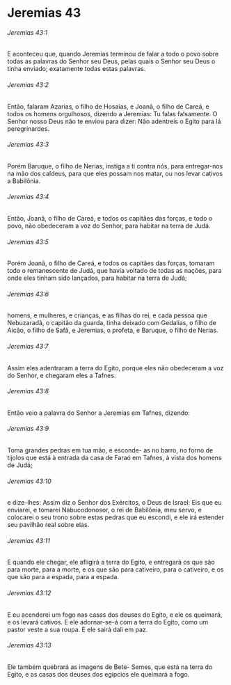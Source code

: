 # Jeremias 43

###### Jeremias 43:1

E aconteceu que, quando Jeremias terminou de falar a todo o povo sobre todas as palavras do Senhor seu Deus, pelas quais o Senhor seu Deus o tinha enviado; exatamente todas estas palavras.

###### Jeremias 43:2

Então, falaram Azarias, o filho de Hosaías, e Joanã, o filho de Careá, e todos os homens orgulhosos, dizendo a Jeremias: Tu falas falsamente. O Senhor nosso Deus não te enviou para dizer: Não adentreis o Egito para lá peregrinardes.

###### Jeremias 43:3

Porém Baruque, o filho de Nerias, instiga a ti contra nós, para entregar-nos na mão dos caldeus, para que eles possam nos matar, ou nos levar cativos a Babilônia.

###### Jeremias 43:4

Então, Joanã, o filho de Careá, e todos os capitães das forças, e todo o povo, não obedeceram a voz do Senhor, para habitar na terra de Judá.

###### Jeremias 43:5

Porém Joanã, o filho de Careá, e todos os capitães das forças, tomaram todo o remanescente de Judá, que havia voltado de todas as nações, para onde eles tinham sido lançados, para habitar na terra de Judá;

###### Jeremias 43:6

homens, e mulheres, e crianças, e as filhas do rei, e cada pessoa que Nebuzaradã,  o capitão da guarda, tinha deixado com Gedalias, o filho de Aicão, o filho de Safã, e Jeremias, o profeta, e Baruque, o filho de Nerias.

###### Jeremias 43:7

Assim eles adentraram a terra do Egito, porque eles não obedeceram a voz do Senhor, e chegaram eles a Tafnes.

###### Jeremias 43:8

Então veio a palavra do Senhor a Jeremias em Tafnes, dizendo:

###### Jeremias 43:9

Toma grandes pedras em tua mão, e esconde- as no barro, no forno de tijolos que está à entrada da casa de Faraó em Tafnes, à vista dos homens de Judá;

###### Jeremias 43:10

e dize-lhes: Assim diz o Senhor dos Exércitos, o Deus de Israel: Eis que eu enviarei, e tomarei Nabucodonosor, o rei de Babilônia, meu servo, e colocarei o seu trono sobre estas pedras que eu escondi, e ele irá estender seu pavilhão real sobre elas.

###### Jeremias 43:11

E quando ele chegar, ele afligirá a terra do Egito, e entregará os que são para morte, para a morte, e os que são para cativeiro, para o cativeiro, e os que são para a espada, para a espada.

###### Jeremias 43:12

E eu acenderei um fogo nas casas dos deuses do Egito, e ele os queimará, e os levará cativos. E ele adornar-se-á com a terra do Egito, como um pastor veste a sua roupa. E ele sairá dali em paz.

###### Jeremias 43:13

Ele também quebrará as imagens de Bete- Semes, que está na terra do Egito, e as casas dos deuses dos egípcios ele queimará a fogo.

